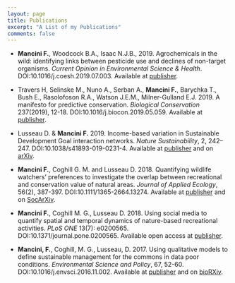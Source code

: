 ```yaml
---
layout: page
title: Publications
excerpt: "A List of my Publications"
comments: false
---
```


* **Mancini F.**, Woodcock B.A., Isaac N.J.B., 2019. Agrochemicals in the wild: identifying links between pesticide use and declines of non-target organisms. *Current Opinion in Environmental Science & Health*. DOI:10.1016/j.coesh.2019.07.003. Available at [publisher](https://doi.org/10.1016/j.coesh.2019.07.003).

* Travers H, Selinske M., Nuno A., Serban A., **Mancini F.**, Barychka T., Bush E., Rasolofoson R.A., Watson J.E.M., Milner-Gulland E.J. 2019. A manifesto for predictive conservation. *Biological Conservation* 237(2019), 12-18. DOI:10.1016/j.biocon.2019.05.059.  Available at [publisher](https://www.sciencedirect.com/science/article/pii/S0006320718316057?via%3Dihub).

* Lusseau D. & **Mancini F.** 2019. Income-based variation in Sustainable Development Goal interaction networks. *Nature Sustainability*, 2, 242–247. DOI:10.1038/s41893-019-0231-4. Available at [publisher](https://www.nature.com/articles/s41893-019-0231-4) and on [arXiv](https://arxiv.org/abs/1804.09095v1).

* **Mancini F.**, Coghill G. M. and Lusseau D. 2018. Quantifying wildlife watchers’ preferences to investigate the overlap between recreational and conservation value of natural areas. *Journal of Applied Ecology*, 56(2), 387-397. DOI:10.1111/1365-2664.13274. Available at [publisher](https://besjournals.onlinelibrary.wiley.com/doi/full/10.1111/1365-2664.13274) and on [SocArXiv](https://osf.io/preprints/socarxiv/vze7y/).

* **Mancini F.**, Coghill M. G., Lusseau D. 2018. Using social media to quantify spatial and temporal dynamics of nature-based recreational activities. *PLoS ONE* 13(7): e0200565. DOI:10.1371/journal.pone.0200565. Available open access at [publisher](https://doi.org/10.1371/journal.pone.0200565).

* **Mancini, F.**, Coghill, M. G., Lusseau, D. 2017. Using qualitative models to define sustainable management for the commons in data poor conditions. *Environmental Science and Policy*, 67, 52-60. DOI:10.1016/j.envsci.2016.11.002. Available at [publisher](https://www.sciencedirect.com/science/article/pii/S1462901116307912) and on [bioRXiv](https://doi.org/10.1101/063479).

